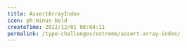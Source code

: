 ```yaml
---
title: AssertArrayIndex
icon: ph:minus-bold
createTime: 2022/12/01 08:04:11
permalink: /type-challenges/extreme/assert-array-index/
---
```

